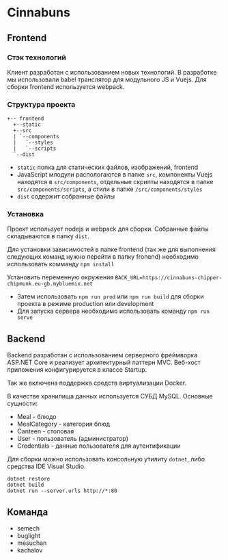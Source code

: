 # Cinnabuns

## Frontend

### Стэк технологий

Клиент разработан с использованием новых технологий. В разработке мы использовали babel транслятор для модульного JS и Vuejs.
Для сборки frontend используется webpack.

### Структура проекта

```
+-- frontend
  +--static
  +--src
  | `--components
  |   `--styles
  |   `--scripts
  `--dist
```

* `static` попка для статических файлов, изображений, frontend
* JavaScript млодули распологаются в папке `src`, компоненты Vuejs находятся в `src/components`, отдельные скрипты находятся в папке `src/components/scripts`, а стили в папке `/src/components/styles`
* `dist` содержит собранные файлы 

### Установка

Проект использует nodejs и webpack для сборки. Собранные файлы складываются в папку `dist`.

Для установки зависимостей в папке frontend (так же для выполнения следующих команд нужно перейти в папку fronend) необходимо использовать комманду `npm install`

Установить переменную окружения `BACK_URL=https://cinnabuns-chipper-chipmunk.eu-gb.mybluemix.net`

* Затем использовать `npm run prod` или `npm run build` для сборки проекта в режиме production или development
* Для запуска сервера необходимо использовать команду `npm run serve`

## Backend

Backend разработан с использованием серверного фреймворка ASP.NET Core и реализует архитектурный паттерн MVC.
Веб-хост приложения конфигурируется в классе Startup.

Так же включена поддержка средств виртуализации Docker.

В качестве хранилища данных используется СУБД MySQL. Основные сущности:

* Meal - блюдо
* MealCategory - категория блюд
* Canteen - столовая
* User - пользователь (администратор)
* Credentials - данные пользователя для аутентификации

Для сборки можно использовать консольную утилиту `dotnet`, либо средства IDE Visual Studio.

```
dotnet restore
dotnet build
dotnet run --server.urls http://*:80
```


## Команда

* semech
* buglight
* mesuchan
* kachalov